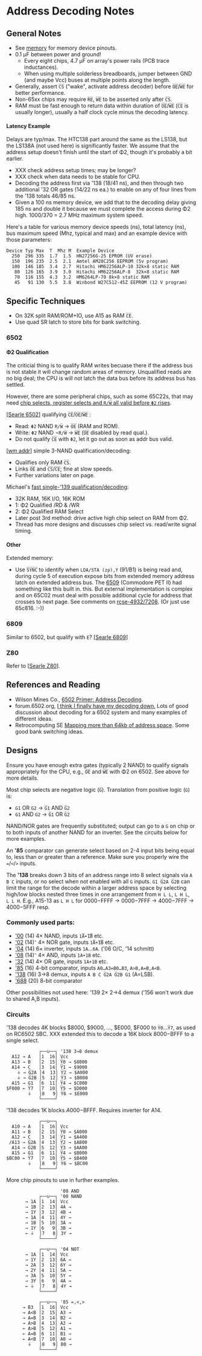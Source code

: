 Address Decoding Notes
======================

General Notes
-------------

* See [memory](memory.md) for memory device pinouts.
* 0.1 μF between power and ground!
  - Every eight chips, 4.7 μF on array's power rails (PCB trace inductances).
  - When using multiple solderless breadboards, jumper between GND (and
    maybe Vcc) buses at multiple points along the length.
* Generally, assert `C̅S̅` ("wake", activate address decoder) before
  `O̅E̅`/`W̅E̅` for better performance.
* Non-65xx chips may require `R̅E̅`, `W̅E̅` to be asserted only after `C̅S̅`.
* RAM must be fast enough to return data within duration of `O̅E̅`/`W̅E̅`
  (`C̅E̅` is usually longer), usually a half clock cycle minus the
  decoding latency.

#### Latency Example

Delays are typ/max. The HTC138 part around the same as the LS138, but
the LS138A (not used here) is significantly faster. We assume that the
address setup doesn't finish until the start of Φ2, though it's probably
a bit earlier.
- XXX check address setup times; may be longer?
- XXX check when data needs to be stable for CPU.
- Decoding the address first via '138 (18/41 ns), and then through two
  additional '32 OR gates (14/22 ns ea.) to enable on any of four
  lines from the '138 totals 46/85 ns.
- Given a 100 ns memory device, we add that to the decoding delay
  giving 185 ns and double it because we must complete the access during
  Φ2 high. 1000/370 = 2.7 MHz maximum system speed.

Here's a table for various memory device speeds (ns), total latency
(ns), bus maximum speed (Mhz, typical and max) and an example device
with those parameters:

    Device Typ Max  T  Mhz M  Example Device
      250  296 335  1.7  1.5  HN27256G-25 EPROM (UV erase)
      150  196 235  2.5  2.1  Amtel AM28C256 EEPROM (5v program)
      100  146 185  3.4  2.7  Hitachi HM62256ALP-10 32k×8 static RAM
       80  126 165  3.9  3.0  Hitachi HM62256ALP-8  32k×8 static RAM
       70  116 155  4.3  3.2  HM6264LP-70 8k×8 static RAM
       45   91 130  5.5  3.8  Winbond W27C512-45Z EEPROM (12 V program)


Specific Techniques
-------------------

* On 32K split RAM/ROM+IO, use A15 as RAM `C̅E̅`.
* Use quad SR latch to store bits for bank switching.

### 6502

#### Φ2 Qualification

The criticial thing is to qualify RAM writes becuase there if the
address bus is not stable it will change random areas of memory.
Unqualified reads are no big deal; the CPU is will not latch the data
bus before its address bus has settled.

However, there are some peripheral chips, such as some 65C22s, that
may need [chip selects, register selects and `R/W̅` all valid before
`Φ2` rises][f6-p8953].

[[Searle 6502]] qualifying `C̅E̅`/`O̅E̅`/`W̅E̅` :
- Read:  `Φ2` NAND  `R/W̅` → `O̅E̅` (RAM and ROM).
- Write: `Φ2` NAND ¬`R/W̅` → `W̅E̅` (`O̅E̅` disabled by read qual.).
- Do not qualify `C̅E̅` with `Φ2`, let it go out as soon as addr bus valid.

[[wm addr]] simple 3-NAND qualification/decoding:
- Qualifies only RAM `C̅S̅`.
- Links `O̅E̅` and `C̅S̅`/`C̅E̅`; fine at slow speeds.
- Further variations later on page.

Michael's [fast single-'139 qualification/decoding][f6-p43668]:
- 32K RAM, 16K I/O, 16K ROM
- 1: Φ2 Qualified /RD & /WR
- 2: Φ2 Qualified RAM Select
- Later post 3rd method: drive active high chip select on RAM from Φ2.
- Thread has more designs and discusses chip select vs. read/write
  signal timing.

#### Other

Extended memory:
* Use `S̅Y̅N̅C̅` to identify when `LDA/STA (zp),Y` ($91/$B1) is being read
  and, during cycle 5 of execution expose bits from extended memory
  address latch on extended address bus. The [6509] \(Commodore PET II)
  had something like this built in. this. But external implementation
  is complex and on 65C02 must deal with possible additional cycle for
  address that crosses to next page. See comments on [rcse-4932/7208].
  (Or just use 65c816. :-))

### 6809

Similar to 6502, but qualify with `E`? [[Searle 6809]]

### Z80

Refer to [[Searle Z80]].


References and Reading
----------------------

* Wilson Mines Co., [6502 Primer: Address Decoding][wm addr].
* forum.6502.org, [I think I finally have my decoding down.][
  decoddown]  Lots of good discussion about decoding for a 6502 system
  and many examples of different ideas.
* Retrocomputing SE [Mapping more than 64kb of address space](
  https://retrocomputing.stackexchange.com/q/4925/7208). Some good
  bank switching ideas.


Designs
-------

Ensure you have enough extra gates (typically 2 NAND) to qualify
signals appropriately for the CPU, e.g., `O̅E̅` and `W̅E̅` with Φ2 on
6502. See above for more details.

Most chip selects are negative logic (`G̅`). Translation from positive
logic (`G`) is:
- `G1`  OR `G2` → `G̅1` AND `G̅2`
- `G1` AND `G2` → `G̅1`  OR `G̅2`

NAND/NOR gates are frequently substituted; output can go to a `G` on
chip or to both inputs of another NAND for an inverter. See the circuits
below for more examples.

An __'85__ comparator can generate select based on 2-4 input bits
being equal to, less than or greater than a reference. Make sure you
properly wire the `=`/`<`/`>` inputs.

The __'138__ breaks down 3 bits of an address range into 8 select
signals via `A B C` inputs, or no select when not enabled with all `G`
inputs. `G1 G̅2A G̅2B` can limit the range for the decode within a
larger address space by selecting high/low blocks nested three times
in one arrangement from `H L L`, `L H L`, `L L H`. E.g., A15-13 as
`L H L` for $0000-$FFFF → $0000-$7FFF → $4000-$7FFF → $4000-$5FFF
resp.

### Commonly used parts:

-  ['00][SN74LS00]  (14)  4× NAND, inputs `1̅A̅∙̅1̅B̅` etc.
-  ['02][SN74LS02]  (14)⁻ 4× NOR gate,  inputs  `1̅A̅+̅1̅B̅` etc.
-  ['04][SN74LS04]  (14)  6× inverter, inputs `1A`…`6A`. ('06 O/C, '14 schmitt)
-  ['08][SN74LS08]  (14)⁻ 4× AND, inputs `1A∙1B` etc.
-  ['32][SN74LS32]  (14)  4× OR gate,  inputs  `1A+1B` etc.
-  ['85][SN74LS85]  (16)  4-bit comparator, inputs `A0…A3=B0…B3`, `A>B,A=B,A<B`.
- ['138][SN74LS138] (16)  3→8 demux, inputs `A B C G̅2A G̅2B G1` (A=LSB).
- ['688][SN74SL682] (20)  8-bit comparator

Other possibilities not used here: '139 2× 2→4 demux ('156 won't work
due to shared A,B inputs).

### Circuits

'138 decodes 4K blocks $8000, $9000, ..., $E000, $F000 to `Y̅0`…`Y̅7`,
as used on RC6502 SBC. XXX extended this to decode a 16K block
$8000-$BFFF to a single select.

                ┌──∪──┐ '138 3→8 demux
      A12 → A   │1  16│ Vcc
      A13 → B   │2  15│ Y̅0 → $8000
      A14 → C   │3  14│ Y̅1 → $9000
        ⏚ → G̅2A │4  13│ Y̅2 → $A000
        ⏚ → G̅2B │5  12│ Y̅3 → $B000
      A15 → G1  │6  11│ Y̅4 → $C000
    $F000 ← Y̅7  │7  10│ Y̅5 → $D000
            ⏚   │8   9│ Y̅6 → $E000
                └─────┘

'138 decodes 1K blocks $A000-$BFFF. Requires inverter for A14.

                ┌──∪──┐
      A10 → A   │1  16│ Vcc
      A11 → B   │2  15│ Y̅0 → $A000
      A12 → C   │3  14│ Y̅1 → $A400
     /A13 → G̅2A │4  13│ Y̅2 → $A800
      A14 → G̅2B │5  12│ Y̅3 → $AA00
      A15 → G1  │6  11│ Y̅4 → $B000
    $BC00 ← Y̅7  │7  10│ Y̅5 → $B400
            ⏚   │8   9│ Y̅6 → $BC00
                └─────┘

More chip pinouts to use in further examples.

                        '08 AND
                ┌──∪──┐ '00 NAND
           → 1A │1  14│ Vcc
           → 1B │2  13│ 4A →
           → 1Y │3  12│ 4B →
           → 1A │4  11│ 4Y →
           → 1B │5  10│ 3A →
           → 1Y │6   9│ 3B →
           ← ⏚  │7   8│ 3Y →
                └─────┘

                ┌──∪──┐ '04 NOT
           → 1A │1  14│ Vcc
           → 1Y │2  13│ 6A →
           → 2A │3  12│ 6Y →
           → 2Y │4  11│ 5A →
           → 3A │5  10│ 5Y →
           → 3Y │6   9│ 4A →
           ← ⏚  │7   8│ 4Y →
                └─────┘

                ┌──∪──┐ '85 =,<,>
          → B3  │1  16│ Vcc
          → A<B │2  15│ A3 →
          → A=B │3  14│ B2 →
          → A>B │4  13│ A2 →
          ← A>B │5  12│ A1 →
          ← A=B │6  11│ B1 →
          ← A<B │7  10│ A0 →
            ⏚   │8   9│ B0 →
                └─────┘



<!-------------------------------------------------------------------->
[6509]: http://archive.6502.org/datasheets/mos_6509_mpu.pdf
[Searle 6502]: http://searle.wales/6502/Simple6502.html
[Searle 6809]: http://searle.wales/6809/Simple6809.html
[Searle Z80]: http://searle.wales/z80/SimpleZ80.html
[decoddown]: http://forum.6502.org/viewtopic.php?f=12&t=3620&sid=4c12bb500e4de4611e2dd902aed40ec7&start=15
[f6-p43668]: http://forum.6502.org/viewtopic.php?f=12&t=3620&start=15#p43668
[f6-p8953]: http://forum.6502.org/viewtopic.php?p=8953#p8953
[rcse-4932/7208]: https://retrocomputing.stackexchange.com/a/4932/7208
[wm addr]: http://wilsonminesco.com/6502primer/addr_decoding.html

[SN74LS00]: http://www.ti.com/lit/gpn/sn74ls00
[SN74LS02]: http://www.ti.com/lit/gpn/sn74ls02
[SN74LS04]: http://www.ti.com/lit/gpn/sn74ls04
[SN74LS08]: http://www.ti.com/lit/gpn/sn74ls08
[SN74LS32]: http://www.ti.com/lit/gpn/sn74ls32
[SN74LS85]: http://www.ti.com/lit/gpn/sn74ls85
[SN74LS138]: http://www.ti.com/lit/gpn/sn74ls138
[SN74SL682]: https://www.ti.com/lit/ds/symlink/sn74ls682.pdf
